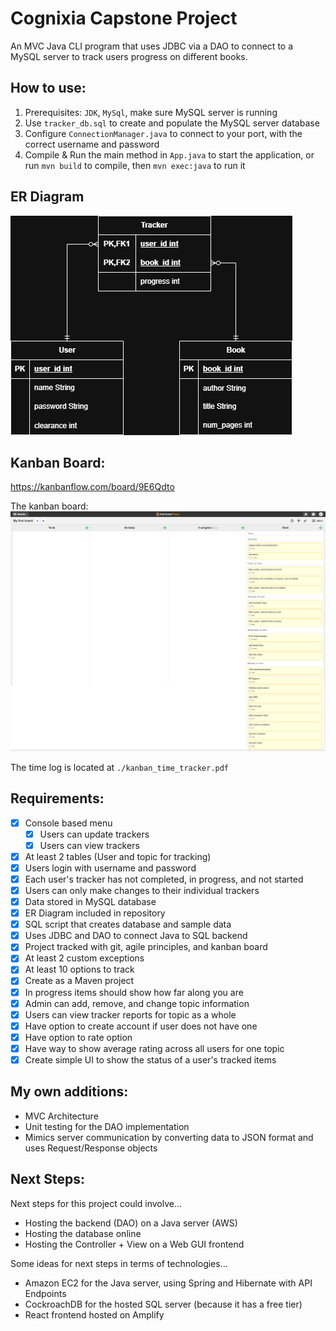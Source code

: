 # Cognixia Capstone Project
An MVC Java CLI program that uses JDBC via a DAO to connect to a MySQL server to track users progress on different books.

## How to use:
1. Prerequisites: `JDK`, `MySql`, make sure MySQL server is running
2. Use `tracker_db.sql` to create and populate the MySQL server database
3. Configure `ConnectionManager.java` to connect to your port, with the correct username and password
4. Compile & Run the main method in `App.java` to start the application, or run `mvn build` to compile, then `mvn exec:java` to run it

## ER Diagram

![Entity Relationship Diagram](./er_diagram.png)

## Kanban Board:
https://kanbanflow.com/board/9E6Qdto

The kanban board:
![kanban board](./kanban_board.png)

The time log is located at `./kanban_time_tracker.pdf`

## Requirements:

- [x] Console based menu
  - [x] Users can update trackers
  - [x] Users can view trackers
- [x] At least 2 tables (User and topic for tracking)
- [x] Users login with username and password
- [x] Each user's tracker has not completed, in progress, and not started
- [x] Users can only make changes to their individual trackers
- [x] Data stored in MySQL database
- [x] ER Diagram included in repository
- [x] SQL script that creates database and sample data
- [x] Uses JDBC and DAO to connect Java to SQL backend
- [x] Project tracked with git, agile principles, and kanban board
- [x] At least 2 custom exceptions
- [x] At least 10 options to track
- [x] Create as a Maven project
- [x] In progress items should show how far along you are
- [x] Admin can add, remove, and change topic information
- [x] Users can view tracker reports for topic as a whole
- [x] Have option to create account if user does not have one
- [x] Have option to rate option 
- [x] Have way to show average rating across all users for one topic
- [x] Create simple UI to show the status of a user's tracked items

## My own additions: 

- MVC Architecture
- Unit testing for the DAO implementation
- Mimics server communication by converting data to JSON format and uses Request/Response objects

## Next Steps:

Next steps for this project could involve...

- Hosting the backend (DAO) on a Java server (AWS)
- Hosting the database online 
- Hosting the Controller + View on a Web GUI frontend 

Some ideas for next steps in terms of technologies...

- Amazon EC2 for the Java server, using Spring and Hibernate with API Endpoints
- CockroachDB for the hosted SQL server (because it has a free tier)
- React frontend hosted on Amplify